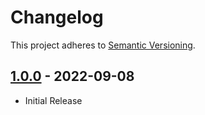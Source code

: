 # Changelog

This project adheres to [Semantic Versioning](https://semver.org/spec/v2.0.0.html).

## [1.0.0](https://www.npmjs.com/package/@stellarwp/packages/eslint-config-custom/v/0.0.1) - 2022-09-08

- Initial Release
